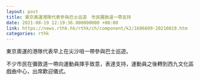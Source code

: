 ```yaml
---
layout: post
title: 東京奧運港隊代表參與巴士巡遊　市民彌敦道一帶支持
date: 2021-08-19 12:19:36.000000000 +08:00
link: https://news.rthk.hk/rthk/ch/component/k2/1606609-20210819.htm
categories: rthk
---
```


東京奧運的港隊代表早上在尖沙咀一帶參與巴士巡遊。

不少市民在彌敦道一帶向運動員揮手致意，表達支持，運動員之後轉到西九文化區戲曲中心，出席歡迎儀式。

